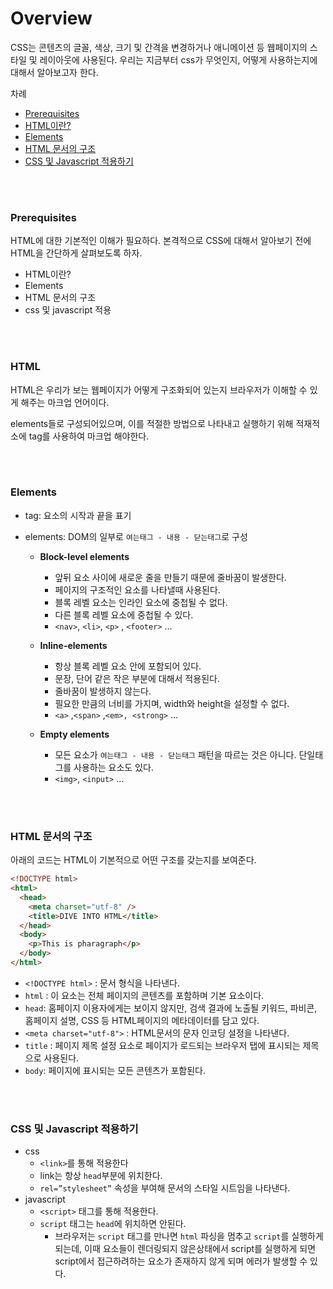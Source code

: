 # Overview

CSS는 콘텐츠의 글꼴, 색상, 크기 및 간격을 변경하거나 애니메이션 등 웹페이지의 스타일 및 레이아웃에 사용된다. 우리는 지금부터 css가 무엇인지, 어떻게 사용하는지에 대해서 알아보고자 한다.

차례

- [Prerequisites](#prerequisites)
- [HTML이란?](#about-html)
- [Elements](#elements)
- [HTML 문서의 구조](#html-structure)
- [CSS 및 Javascript 적용하기](#adjust-css-javascript)

<br/>
<br/>

### <div id="prerequisites">Prerequisites</div>

HTML에 대한 기본적인 이해가 필요하다.
본격적으로 CSS에 대해서 알아보기 전에 HTML을 간단하게 살펴보도록 하자.

- HTML이란?
- Elements
- HTML 문서의 구조
- css 및 javascript 적용

<br />
<br />

### <div id="about-html">HTML</div>

HTML은 우리가 보는 웹페이지가 어떻게 구조화되어 있는지 브라우저가 이해할 수 있게 해주는 마크업 언어이다.

elements들로 구성되어있으며, 이를 적절한 방법으로 나타내고 실행하기 위해 적재적소에 tag를 사용하여 마크업 해야한다.

<br />
<br />

### <div id="elements">Elements</div>

- tag: 요소의 시작과 끝을 표기
- elements: DOM의 일부로 `여는태그 - 내용 - 닫는태그`로 구성

  - **Block-level elements**

    - 앞뒤 요소 사이에 새로운 줄을 만들기 때문에 줄바꿈이 발생한다.
    - 페이지의 구조적인 요소를 나타낼때 사용된다.
    - 블록 레벨 요소는 인라인 요소에 중첩될 수 없다.
    - 다른 블록 레벨 요소에 중첩될 수 있다.
    - `<nav>`, `<li>`, `<p>` , `<footer>` …

  - **Inline-elements**

    - 항상 블록 레벨 요소 안에 포함되어 있다.
    - 문장, 단어 같은 작은 부분에 대해서 적용된다.
    - 줄바꿈이 발생하지 않는다.
    - 필요한 만큼의 너비를 가지며, width와 height을 설정할 수 없다.
    - `<a>` ,`<span>` ,`<em>, <strong>` …

  - **Empty elements**
    - 모든 요소가 `여는태그 - 내용 - 닫는태그` 패턴을 따르는 것은 아니다. 단일태그를 사용하는 요소도 있다.
    - `<img>`, `<input>` …

<br />
<br />

### <div id="html-structure">HTML 문서의 구조</div>

아래의 코드는 HTML이 기본적으로 어떤 구조를 갖는지를 보여준다.

```html
<!DOCTYPE html>
<html>
  <head>
    <meta charset="utf-8" />
    <title>DIVE INTO HTML</title>
  </head>
  <body>
    <p>This is pharagraph</p>
  </body>
</html>
```

- `<!DOCTYPE html>` : 문서 형식을 나타낸다.
- `html` : 이 요소는 전체 페이지의 콘텐츠를 포함하며 기본 요소이다.
- `head`: 홈페이지 이용자에게는 보이지 않지만, 검색 결과에 노출될 키워드, 파비콘, 홈페이지 설명, CSS 등 HTML페이지의 메타데이터를 담고 있다.
- `<meta charset="utf-8">` : HTML문서의 문자 인코딩 설정을 나타낸다.
- `title` : 페이지 제목 설정 요소로 페이지가 로드되는 브라우저 탭에 표시되는 제목으로 사용된다.
- `body`: 페이지에 표시되는 모든 콘텐츠가 포함된다.

<br />
<br />

### <div id="adjust-css-javascript">CSS 및 Javascript 적용하기</div>

- css
  - `<link>`를 통해 적용한다
  - link는 항상 `head`부분에 위치한다.
  - `rel=”stylesheet”` 속성을 부여해 문서의 스타일 시트임을 나타낸다.
- javascript
  - `<script>` 태그를 통해 적용한다.
  - `script` 태그는 `head`에 위치하면 안된다.
    - 브라우저는 `script` 태그를 만나면 `html` 파싱을 멈추고 `script`를 실행하게 되는데, 이때 요소들이 렌더링되지 않은상태에서 script를 실행하게 되면 script에서 접근하려하는 요소가 존재하지 않게 되며 에러가 발생할 수 있다.

